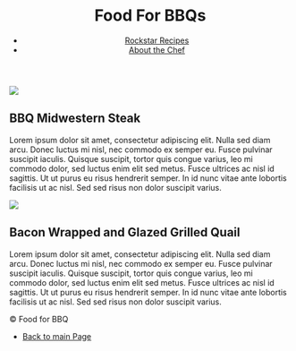 <!DOCTYPE html>
<html>
    <head>
        <title>Food For BBQs</title>
        <link type="text/css" rel="stylesheet" href="stylesheet.css">
    </head>
    <body>
        <header>
            <h1 class="sm-black-outline">Food For BBQs</h1>
            <nav>
                <ul>
                    <li>
                        <a href="https://qt1980.github.io/rockstar-recipes/">Rockstar Recipes</a>
                    </li>
                    <li>
                        <a href="jinman36.github.io/reading-notes/">About the Chef</a>
                    </li>
                </ul>
            </nav>
        </header>
        <Main>
            <section>
                <img src="https://i2.wp.com/grillinfools.com/app/uploads/2014/05/Pork-Steaks-1601.png?resize=700%2C465&ssl=1">
                <h2>BBQ Midwestern Steak</h2>
                <p>Lorem ipsum dolor sit amet, consectetur adipiscing elit. Nulla sed diam arcu. Donec luctus mi nisl, nec commodo ex semper eu. Fusce pulvinar suscipit iaculis. Quisque suscipit, tortor quis congue varius, leo mi commodo dolor, sed luctus enim elit sed metus. Fusce ultrices ac nisl id sagittis. Ut ut purus eu risus hendrerit semper. In id nunc vitae ante lobortis facilisis ut ac nisl. Sed sed risus non dolor suscipit varius.
                </p>
            </section>
            <section>
                <img src="https://i2.wp.com/grillinfools.com/app/uploads/2015/04/Bacon-Wrapped-Grilled-Quail-6.png?w=600&ssl=1">
                <h2>Bacon Wrapped and Glazed Grilled Quail</h2>
                <p>Lorem ipsum dolor sit amet, consectetur adipiscing elit. Nulla sed diam arcu. Donec luctus mi nisl, nec commodo ex semper eu. Fusce pulvinar suscipit iaculis. Quisque suscipit, tortor quis congue varius, leo mi commodo dolor, sed luctus enim elit sed metus. Fusce ultrices ac nisl id sagittis. Ut ut purus eu risus hendrerit semper. In id nunc vitae ante lobortis facilisis ut ac nisl. Sed sed risus non dolor suscipit varius.
                </p>
                        </section>
         </Main>
         <footer>
             &copy; Food for BBQ
        </footer>
    </body>
</html>

- [Back to main Page](README.md)
